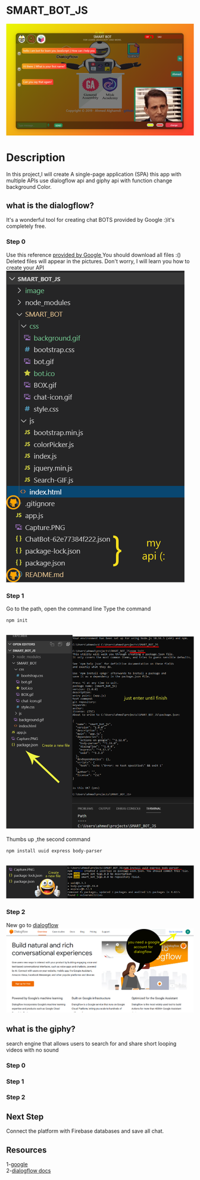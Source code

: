 # SMART_BOT_JS
<img src="Capture.PNG" >

# Description

In this project,I will create A single-page application (SPA) this app with multiple APIs use dialogflow api and giphy api 
with function change background Color.

## what is the dialogflow?
It's a wonderful tool for creating chat BOTS provided by Google :)it's completely free.

### Step 0

Use this reference [provided by Google ](https://github.com/googleapis/nodejs-dialogflow)
You should download all files :() Deleted files will appear in the pictures. Don't worry, I will learn you how to create your API
<br><img src="image/files.PNG" >
### Step 1
Go to the path, open the command line
Type the command
```bash
npm init
```
<br><img src="image/dialogflow/1.png" ><br>
<br>
Thumbs up ,the second command
```bash
npm install uuid express body-parser
```
<br><img src="image/dialogflow/2.png" ><br>

### Step 2
New go to [dialogflow](https://dialogflow.com)
<br><img src="image/dialogflow/3.png" ><br>
## what is the giphy?
search engine that allows users to search for and share short looping videos with no sound
### Step 0

### Step 1

### Step 2

## Next Step
Connect the platform with Firebase databases and save all chat.

## Resources
1-[google](https://github.com/googleapis/nodejs-dialogflow) <br>
2-[dialogflow docs](https://dialogflow.com/docs)
